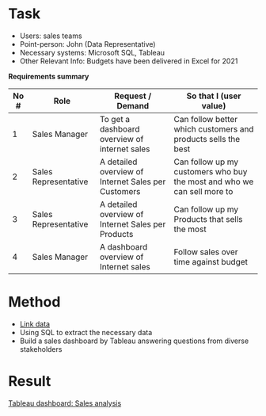 # Task
- Users: sales teams
- Point-person: John (Data Representative)
- Necessary systems: Microsoft SQL, Tableau
- Other Relevant Info: Budgets have been delivered in Excel for 2021

**Requirements summary**

| No # | Role | Request / Demand | So that I (user value) |
| ---- | ---- | ---- | ---- |
| 1 | Sales Manager | To get a dashboard overview of internet sales | Can follow better which customers and products sells the best |
| 2 | Sales Representative | A detailed overview of Internet Sales per Customers | Can follow up my customers who buy the most and who we can sell more to |
| 3 | Sales Representative | A detailed overview of Internet Sales per Products | Can follow up my Products that sells the most |
| 4 | Sales Manager | A dashboard overview of Internet sales | Follow sales over time against budget |

# Method
- [Link data](https://docs.microsoft.com/en-us/sql/samples/adventureworks-install-configure?view=sql-server-ver15&tabs=ssms)
- Using SQL to extract the necessary data
- Build a sales dashboard by Tableau answering questions from diverse stakeholders

# Result

[Tableau dashboard: Sales analysis](https://public.tableau.com/app/profile/nguyet.han.nguyen/viz/Sale-analysis/Dashboard2)
